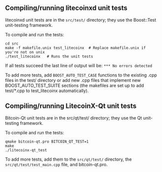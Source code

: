 Compiling/running litecoinxd unit tests
------------------------------------

litecoinxd unit tests are in the `src/test/` directory; they
use the Boost::Test unit-testing framework.

To compile and run the tests:

	cd src
	make -f makefile.unix test_litecoinx  # Replace makefile.unix if you're not on unix
	./test_litecoinx   # Runs the unit tests

If all tests succeed the last line of output will be:
`*** No errors detected`

To add more tests, add `BOOST_AUTO_TEST_CASE` functions to the existing
.cpp files in the test/ directory or add new .cpp files that
implement new BOOST_AUTO_TEST_SUITE sections (the makefiles are
set up to add test/*.cpp to test_litecoinx automatically).


Compiling/running LitecoinX-Qt unit tests
---------------------------------------

Bitcoin-Qt unit tests are in the src/qt/test/ directory; they
use the Qt unit-testing framework.

To compile and run the tests:

	qmake bitcoin-qt.pro BITCOIN_QT_TEST=1
	make
	./litecoinx-qt_test

To add more tests, add them to the `src/qt/test/` directory,
the `src/qt/test/test_main.cpp` file, and bitcoin-qt.pro.
